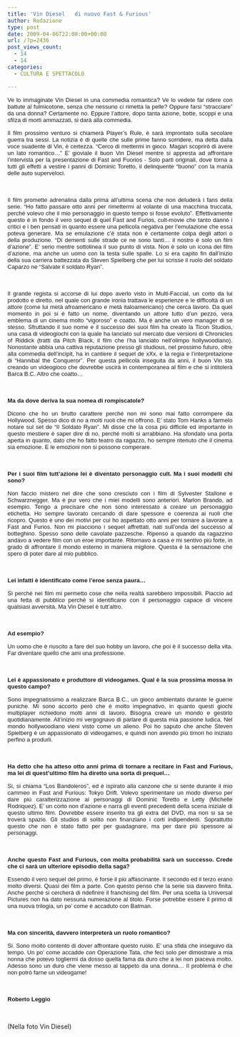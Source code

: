```yaml
---
title: 'Vin Diesel   di nuovo Fast & Furious'
author: Redazione
type: post
date: 2009-04-06T22:00:00+00:00
url: /?p=2436
post_views_count:
  - 14
  - 14
categories:
  - CULTURA E SPETTACOLO

---
```

<p style="text&#45;align: justify; ">
  <font face="Tahoma, sans&#45;serif"><font size="2">Ve lo immaginate Vin Diesel in una commedia romantica? Ve lo vedete far ridere con battute al fulmicotone, senza che nessuno ci rimetta la pelle? Oppure farsi &ldquo;stracciare&rdquo; da una donna? Certamente no. Eppure l&#8217;attore, dopo tanta azione, botte, scoppi e una sfilza di morti ammazzati, si dar&agrave; alla commedia. </font></font>
</p>

<p style="margin&#45;bottom: 0cm" align="justify">
  <font face="Tahoma, sans&#45;serif"><font size="2">Il film prossimo venturo si chiamer&agrave; Player&#8217;s Rule, &egrave; sar&agrave; improntato sulla secolare guerra tra sessi. La notizia &egrave; di quelle che sulle prime fanno sorridere, ma detta dalla voce suadente di Vin, &egrave; certezza. &ldquo;Cerco di mettermi in gioco. Magari scoprir&ograve; di avere un lato romantico&#8230;&rdquo; E&#8217; gioviale il buon Vin Diesel mentre si appresta ad affrontare l&#8217;intervista per la presentazione di Fast and Fuorios &#45; Solo parti originali, dove torna a tutti gli effetti a vestire i panni di Dominic Toretto, il delinquente &ldquo;buono&rdquo; con la mania delle auto superveloci. </font></font>
</p>

<p style="margin&#45;bottom: 0cm" align="justify">
  &nbsp;
</p>

<p style="margin&#45;bottom: 0cm" align="justify">
  <font face="Tahoma, sans&#45;serif"><font size="2">Il film promette adrenalina dalla prima all&#8217;ultima scena che non deluder&agrave; i fans della serie. &ldquo;Ho fatto passare otto anni per rimettermi al volante di una macchina truccata, perch&eacute; volevo che il mio personaggio in questo tempo si fosse evoluto&rdquo;. Effettivamente questo &egrave; in fondo il vero sequel di quel Fast and Furios, cult&#45;movie che tanto dann&ograve; i critici e i ben pensati in quanto essere una pellicola negativa per l&#8217;emulazione che essa poteva generare. Ma se emulazione c&#8217;&egrave; stata non &egrave; certamente colpa degli attori o della produzione. &ldquo;Di dementi sulle strade ce ne sono tanti&#8230; il nostro &egrave; solo un film d&#8217;azione&rdquo;. E&#8217; serio mentre sottolinea il suo punto di vista. Non &egrave; solo un icona dei film d&#8217;azione, ma anche un uomo con la testa sulle spalle. Lo si era capito fin dall&#8217;inizio della sua carriera battezzata da Steven Spielberg che per lui scrisse il ruolo del soldato Caparzo ne &ldquo;Salvate il soldato Ryan&rdquo;. </font></font>
</p>

<p style="margin&#45;bottom: 0cm" align="justify">
  &nbsp;
</p>

<p style="margin&#45;bottom: 0cm" align="justify">
  <font face="Tahoma, sans&#45;serif"><font size="2">Il grande regista si accorse di lui dopo averlo visto in Multi&#45;Faccial, un corto da lui prodotto e diretto, nel quale con grande ironia trattava le esperienze e le difficolt&agrave; di un attore (come lui met&agrave; afroamericano e met&agrave; italoamericano) che cerca lavoro. Da quel momento in poi si &egrave; fatto un nome, diventando un attore tutto d&#8217;un pezzo, vera emblema di un cinema molto &ldquo;vigoroso&rdquo; e coatto. Ma &egrave; anche un vero manager di se stesso. Sfruttando il suo nome e il successo dei suoi film ha creato la Ticon Studios, una casa di videogiochi con la quale ha lanciato sul mercato due versioni di Chronicles of Riddick (tratti da Pitch Black, il film che l&#8217;ha lanciato nell&#8217;olimpo hollywoodiano). Nonostante abbia una cattiva reputazione presso gli studious, nel prossimo futuro, oltre alla commedia dell&#8217;incipit, ha in cantiere il sequel de xXx, e la regia e l&#8217;interpretazione di &ldquo;Hannibal the Conqueror&rdquo;. Per questa pellicola inseguita da anni, il buon Vin sta creando un videogioco che dovrebbe uscir&agrave; in contemporanea al film e che si intitoler&agrave; Barca B.C. Altro che coatto&#8230; </font></font>
</p>

<p style="margin&#45;bottom: 0cm" align="justify">
  &nbsp;
</p>

<p style="margin&#45;bottom: 0cm" align="justify">
  <font face="Tahoma, sans&#45;serif"><font size="2"><strong>Ma da dove deriva la sua nomea di rompiscatole?</strong></font></font>
</p>

<p style="margin&#45;bottom: 0cm" align="justify">
  <font face="Tahoma, sans&#45;serif"><font size="2">Dicono che ho un brutto carattere perch&eacute; non mi sono mai fatto corrompere da Hollywood. Spesso dico di no a molti ruoli che mi offrono. E&#8217; stato Tom Hanks a farmelo notare sul set de &ldquo;Il Soldato Ryan&rdquo;. Mi disse che la cosa pi&ugrave; difficile ed importante in questo mestiere &egrave; saper dire di no, perch&eacute; molti si arrabbiano. Ha sfondato una porta aperta in quanto, dato che ho fatto teatro da ragazzo, ho sempre ritenuto che il cinema sia emozione. E le emozioni non si possono comperare.</font></font>
</p>

<p style="margin&#45;bottom: 0cm" align="justify">
  &nbsp;
</p>

<p style="margin&#45;bottom: 0cm" align="justify">
  <font face="Tahoma, sans&#45;serif"><font size="2"><strong>Per i suoi film tutt&#8217;azione lei &egrave; diventato personaggio cult. Ma i suoi modelli chi sono?</strong></font></font>
</p>

<p style="margin&#45;bottom: 0cm" align="justify">
  <font face="Tahoma, sans&#45;serif"><font size="2">Non faccio mistero nel dire che sono cresciuto con i film di Sylvester Stallone e Schwarznegger. Ma &egrave; pur vero che i miei modelli sono anteriori. Marlon Brando, ad esempio. Tengo a precisare che non sono interessato a creare un personaggio etichetta. Ho sempre lavorato cercando di dare spessore e coerenza ai ruoli che ricopro. Questo &egrave; uno dei motivi per cui ho aspettato otto anni per tornare a lavorare a Fast and Furios. Non mi piacciono i sequel affrettati, nati sull&#8217;onda del successo al botteghino. Spesso sono delle cavolate pazzesche. Ripenso a quando da ragazzino andavo a vedere film con un eroe importante. Ritornavo a casa e mi sentivo pi&ugrave; forte, in grado di affrontare il mondo esterno in maniera migliore. Questa &egrave; la sensazione che spero di poter dare al mio pubblico.</font></font>
</p>

<p style="margin&#45;bottom: 0cm" align="justify">
  &nbsp;
</p>

<p style="margin&#45;bottom: 0cm" align="justify">
  <font face="Tahoma, sans&#45;serif"><font size="2"><strong>Lei infatti &egrave; identificato come l&#8217;eroe senza paura&#8230;</strong></font></font>
</p>

<p style="margin&#45;bottom: 0cm" align="justify">
  <font face="Tahoma, sans&#45;serif"><font size="2">Si perch&eacute; nei film mi permetto cose che nella realt&agrave; sarebbero impossibili. Piaccio ad una fetta di pubblico perch&eacute; si identificano con il personaggio capace di vincere qualsiasi avversit&agrave;. Ma Vin Diesel &egrave; tutt&#8217;altro.</font></font>
</p>

<p style="margin&#45;bottom: 0cm" align="justify">
  &nbsp;
</p>

<p style="margin&#45;bottom: 0cm" align="justify">
  <font face="Tahoma, sans&#45;serif"><font size="2"><strong>Ad esempio?</strong></font></font>
</p>

<p style="margin&#45;bottom: 0cm" align="justify">
  <font face="Tahoma, sans&#45;serif"><font size="2">Un uomo che &egrave; riuscito a fare del suo hobby un lavoro, che poi &egrave; il successo della vita. Far diventare quello che ami una professione.</font></font>
</p>

<p style="margin&#45;bottom: 0cm" align="justify">
  &nbsp;
</p>

<p style="margin&#45;bottom: 0cm" align="justify">
  <font face="Tahoma, sans&#45;serif"><font size="2"><strong>Lei &egrave; appassionato e produttore di videogames. Qual &egrave; la sua prossima mossa in questo campo?</strong></font></font>
</p>

<p style="margin&#45;bottom: 0cm" align="justify">
  <font face="Tahoma, sans&#45;serif"><font size="2">Sono impegnatissimo a realizzare Barca B.C., un gioco ambientato durante le guerre puniche. Mi sono accorto per&ograve; che &egrave; molto impegnativo, in quanto questi giochi multiplayer richiedono molti anni di lavoro. Bisogna creare un mondo e gestirlo quotidianamente. All&#8217;inizio mi vergognavo di parlare di questa mia passione ludica. Nel mondo hollywoodiano vieni visto come un alieno. Poi ho saputo che anche Steven Spielberg &egrave; un appassionato di videogames, e quindi non avendo pi&ugrave; timori ho iniziato perfino a produrli.</font></font>
</p>

<p style="margin&#45;bottom: 0cm" align="justify">
  &nbsp;
</p>

<p style="margin&#45;bottom: 0cm" align="justify">
  <font face="Tahoma, sans&#45;serif"><font size="2"><strong>Ha detto che ha atteso otto anni prima di tornare a recitare in Fast and Furious, ma lei di quest&rsquo;ultimo film ha diretto una sorta di prequel&#8230;</strong></font></font>
</p>

<p style="margin&#45;bottom: 0cm" align="justify">
  <font face="Tahoma, sans&#45;serif"><font size="2">Si, si chiama &ldquo;Los Bandoleros&rdquo;, ed &egrave; ispirato alla canzone che si sente durante il mio cammeo in Fast and Furious: Tokyo Drift. Volevo sperimentare un modo diverso per dare pi&ugrave; caratterizzazione ai personaggi di Dominic Toretto e Letty (Michelle Rodriquez). E&#8217; un corto non d&#8217;azione e narra gli eventi precedenti della scena iniziale di questo ultimo film. Dovrebbe essere inserito tra gli extra del DVD, ma non si sa se trover&agrave; spazio. Gli studios di solito non finanziano i corti indipendenti. Soprattutto questo che non &egrave; stato fatto per per guadagnare, ma per dare pi&ugrave; spessore ai personaggi.</font></font>
</p>

<p style="margin&#45;bottom: 0cm" align="justify">
  &nbsp;
</p>

<p style="margin&#45;bottom: 0cm" align="justify">
  <font face="Tahoma, sans&#45;serif"><font size="2"><strong>Anche questo Fast and Furious, con molta probabilit&agrave; sar&agrave; un successo. Crede che ci sar&agrave; un ulteriore episodio della saga?</strong></font></font>
</p>

<p style="margin&#45;bottom: 0cm" align="justify">
  <font face="Tahoma, sans&#45;serif"><font size="2">Essendo il vero sequel del primo, &egrave; forse il pi&ugrave; affascinante. Il secondo ed il terzo erano molto diversi. Quasi dei film a parte. Con questo penso che la serie sia davvero finita. Anche perch&eacute; si cercher&agrave; di ridefinire il franchising del film. Per una scelta la Universal Pictures non ha dato nessuna numerazione al titolo. Forse potrebbe essere il primo di una nuova trilogia, un po&#8217; come &egrave; accaduto con Batman.</font></font>
</p>

<p style="margin&#45;bottom: 0cm" align="justify">
  &nbsp;
</p>

<p style="margin&#45;bottom: 0cm" align="justify">
  <font face="Tahoma, sans&#45;serif"><font size="2"><strong>Ma con sincerit&agrave;, davvero interpreter&agrave; un ruolo romantico?</strong></font></font>
</p>

<p style="margin&#45;bottom: 0cm" align="justify">
  <font face="Tahoma, sans&#45;serif"><font size="2">Si. Sono molto contento di dover affrontare questo ruolo. E&#8217; una sfida che inseguivo da tempo. Un po&#8217; come accadde con Operazione Tata, che feci solo per dimostrare a mia nonna che potevo togliermi da dosso quella fama da duro che a lei non piaceva molto. Adesso sono un duro che viene messo al tappeto da una donna&#8230; Il problema &egrave; che non potr&ograve; farne un videogame!</font></font>
</p>

<p style="margin&#45;bottom: 0cm" align="justify">
  &nbsp;
</p>

<p style="margin&#45;bottom: 0cm" align="justify">
  <font face="Tahoma, sans&#45;serif"><font size="2"><strong>Roberto Leggio</strong></font></font>
</p>

<p style="margin&#45;bottom: 0cm" align="justify">
  &nbsp;
</p>

<p style="margin&#45;bottom: 0cm" align="justify">
  (Nella foto Vin Diesel)
</p>